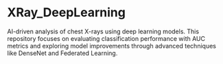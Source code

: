 # XRay_DeepLearning
AI-driven analysis of chest X-rays using deep learning models. This repository focuses on evaluating classification performance with AUC metrics and exploring model improvements through advanced techniques like DenseNet and Federated Learning.

